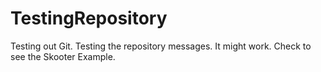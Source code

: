 # TestingRepository
Testing out Git.
Testing the repository messages.
It might work.
Check to see the Skooter Example.
